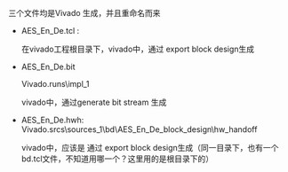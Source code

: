 三个文件均是Vivado 生成，并且重命名而来

- AES_En_De.tcl  :

  在vivado工程根目录下，vivado中，通过 export block design生成

- AES_En_De.bit 

  Vivado.runs\impl_1

  vivado中，通过generate bit stream 生成

- AES_En_De.hwh: Vivado.srcs\sources_1\bd\AES_En_De_block_design\hw_handoff

  vivado中，应该是  通过 export block design生成（同一目录下，也有一个bd.tcl文件，不知道用哪一个？这里用的是根目录下的）